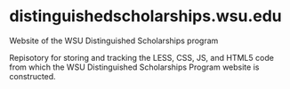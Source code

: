 # distinguishedscholarships.wsu.edu
Website of the WSU Distinguished Scholarships program

Repisotory for storing and tracking the LESS, CSS, JS, and HTML5 code from which the WSU
Distinguished Scholarships Program website is constructed.

